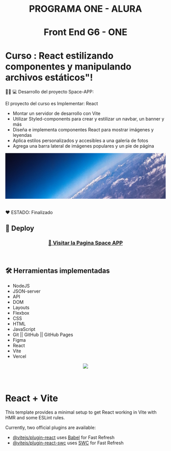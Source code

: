 <h1 align="center"> PROGRAMA ONE - ALURA </h1>

 <h1 align="center"> Front End G6 - ONE </h1>

# Curso : React estilizando componentes y manipulando archivos estáticos"!


👩‍💻 💻 Desarrollo del proyecto Space-APP:   

El proyecto del curso es Implementar: React
* Montar un servidor de desarrollo con Vite
* Utilizar Styled-components para crear y estilizar un navbar, un banner y más
* Diseña e implementa componentes React para mostrar imágenes y leyendas
* Aplica estilos personalizados y accesibles a una galería de fotos
* Agrega una barra lateral de imágenes populares y un pie de página


<p align="center" >
     <img width="1000" heigth="600" src="src/assets/banner.png">
     
</p>


</p>

<br />
  ❤️ ESTADO: Finalizado
<br />

## 🔎 Deploy
<div align="center">
  <h3>
    <a href="https://space-app-blond.vercel.app/" >
      🔗 Visitar la Pagina Space APP
    </a>
</div>
<br />

## 🛠️ Herramientas implementadas 
  - NodeJS
  - JSON-server
  - API
  - DOM
  - Layouts
  - Flexbox
  - CSS
  - HTML
  - JavaScript
  - Git || GitHub || GitHub Pages
  - Figma
  - React
  - Vite
  - Vercel


<div align="center">
    <a href="https://skillicons.dev">
      <img src="https://skillicons.dev/icons?i=flexbox,layouts,css,html,js,git,github,figma" />
    </a>
</div>
<br />

<br />




# React + Vite

This template provides a minimal setup to get React working in Vite with HMR and some ESLint rules.

Currently, two official plugins are available:

- [@vitejs/plugin-react](https://github.com/vitejs/vite-plugin-react/blob/main/packages/plugin-react/README.md) uses [Babel](https://babeljs.io/) for Fast Refresh
- [@vitejs/plugin-react-swc](https://github.com/vitejs/vite-plugin-react-swc) uses [SWC](https://swc.rs/) for Fast Refresh
